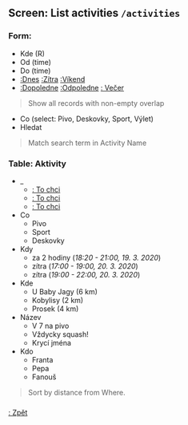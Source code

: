 ## Screen: List activities `/activities`

### Form:

- Kde (R)
- Od (time)
- Do (time)
- [:Dnes]() [:Zítra]() [:Víkend]()
- [:Dopoledne]() [:Odpoledne]() [: Večer]()

> Show all records with non-empty overlap

- Co (select: Pivo, Deskovky, Sport, Výlet)
- Hledat

> Match search term in Activity Name

### Table: Aktivity

- _
    - [: To chci](#/activities/detail)
    - [: To chci](#/activities/detail)
    - [: To chci](#/activities/detail)
- Co
    - Pivo
    - Sport
    - Deskovky
- Kdy
    - za 2 hodiny (_18:20 - 21:00, 19. 3. 2020_)
    - zítra (_17:00 - 19:00, 20. 3. 2020_)
    - zítra (_19:00 - 22:00, 20. 3. 2020_)
- Kde
    - U Baby Jagy (6 km)
    - Kobylisy (2 km)
    - Prosek (4 km)
- Název
    - V 7 na pivo
    - Vždycky squash!
    - Krycí jména
- Kdo
    - Franta
    - Pepa
    - Fanouš

> Sort by distance from Where.

### 

[: Zpět](#/overview)
